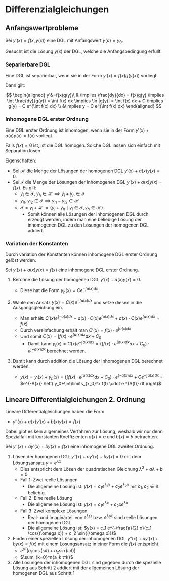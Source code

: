 # Differenzialgleichungen

## Anfangswertprobleme

Sei $y'(x) = f(x,y(x))$ eine DGL mit Anfangswert $y(a) = y_0$.

Gesucht ist die Lösung $y(x)$ der DGL, welche die Anfangsbedingung erfüllt.

### Separierbare DGL

Eine DGL ist separierbar, wenn sie in der Form $y'(x) = f(x)g(y(x))$ vorliegt.

Dann gilt:

$$
\begin{aligned}
y'&=f(x)g(y)\\
& \implies \frac{dy}{dx} = f(x)g(y) \implies \int \frac{dy}{g(y)} = \int f(x) dx \implies \ln |g(y)| = \int f(x) dx + C \implies g(y) = C e^{\int f(x) dx} \\
&\implies y = C e^{\int f(x) dx}
\end{aligned}
$$

### Inhomogene DGL erster Ordnung

Eine DGL erster Ordnung ist inhomogen, wenn sie in der Form $y'(x) + a(x)y(x) = f(x)$ vorliegt.

Falls $f(x)=0$ ist, ist die DGL homogen. Solche DGL lassen sich einfach mit Separation lösen.

Eigenschaften:

+ Sei $\mathcal{H}$ die Menge der Lösungen der homogenen DGL $y'(x) + a(x)y(x) = 0$.
+ Sei $\mathcal{I}$ die Menge der Lösungen der inhomogenen DGL $y'(x) + a(x)y(x) = f(x)$.
Es gilt:
  + $y_i \in \mathcal{I}$, $y_h \in \mathcal{H} \implies y_i + y_h \in \mathcal{I}$
  + $y_{i1}, y_{i2} \in \mathcal{I} \implies y_{i1} - y_{i2} \in \mathcal{H}$
  + $\mathcal{I} = y_i + \mathcal{H} := \left\{ y_i + y_h \mid y_i \in \mathcal{I}, y_h \in \mathcal{H} \right\}$
    + Somit können alle Lösungen der inhomogenen DGL durch erzeugt werden, indem man eine beliebige Lösung der inhomogenen DGL zu den Lösungen der homogenen DGL addiert.

### Variation der Konstanten

Durch variation der Konstanten können inhomogene DGL erster Ordnung gelöst werden.

Sei $y'(x) + a(x)y(x) = f(x)$ eine inhomogene DGL erster Ordnung.

1. Berchne die Lösung der homogenen DGL $y'(x) + a(x)y(x) = 0$.
   + Diese hat die Form $y_h(x) = C e^{-\int a(x) dx}$.
2. Wähle den Ansatz $y(x) = C(x) e^{-\int a(x) dx}$ und setze diesen in die Ausgangsgleichung ein.
   + Man erhält: $C'(x) e^{\int -a(x) dx} -a(x) \cdot C(x) e^{\int a(x) dx}  + a(x) \cdot C(x)e^{\int a(x) dx} = f(x)$
   + Durch vereinfachung erhält man $C'(x)= f(x) \cdot e ^{\int a(x) dx}$
   + Und somit $C(x) = \int f(x) \cdot e ^{\int a(x) dx} dx + C_0$
     + Damit kann $y_i(x)= C(x) e^{-\int a(x) dx} = \left( \int f(x) \cdot e ^{\int a(x) dx} dx + C_0 \right) \cdot e^{\int -a(x) dx}$ berechnet werden.

3. Damit kann durch addition die Lösung der inhomogenen DGL berechnet werden:
   + $y(x) = y_i(x) + y_h(x) = \left( \int f(x) \cdot e ^{\int a(x) dx} dx + C_0 \right) \cdot e^{\int -a(x) dx} + C e^{-\int a(x) dx}$ = $e^{-A(x)} \left( y_0+\int\limits_{x_0}^x f(t) \cdot e ^{A(t)} dt  \right)$

## Lineare Differentialgleichungen 2. Ordnung

Lineare Differentialgleichungen haben die Form:

 - $y''(x) + a(x)y'(x) + b(x)y(x) = f(x)$

Dabei gibt es kein allgemeines Verfahren zur Lösung, weshalb wir nur denn Spezialfall mit konstanten Koeffizienten $a(x) = a$ und $b(x)=b$ betrachten.


Sei $y''(x) + ay'(x) + by(x) = f(x)$ eine inhomogene DGL zweiter Ordnung.

1. Lösen der homogenen DGL $y''(x) + ay'(x) + by(x) = 0$ mit dem Lösungsansatz $y = e^{\lambda x}$
   + Dies entspricht dem Lösen der quadratischen Gleichung $\lambda^2 + a \lambda + b = 0$
   + Fall 1: Zwei reelle Lösungen
     + Die allgemeine Lösung ist: $y(x) = c_1 e^{\lambda_1 x} + c_2 e^{\lambda_2 x}$ mit $c_1, c_2 \in \mathbb{R}$ beliebig.
   + Fall 2: Eine reelle Lösung
     + Die allgemeine Lösung ist: $y(x) = c_1 e^{\lambda x} + c_2 x e^{\lambda x}$
   + Fall 3: Zwei komplexe Lösungen
     + Real- und Imaginärteil von $e^{\lambda_1x}$ bzw. $e^{\lambda_2x}$ sind reelle Lösungen der homogenen DGL
     + Die allgemeine Lösung ist: $y(x) = c_1 e^{-\frac{a}{2} x}(c_1 \cos{(\omega x)} + c_2 \sin{(\omega x)})$
2. Finden einer speziellen Lösung der inhomogenen DGL $y''(x) + ay'(x) + by(x) = f(x)$ mit einem Lösungsansatz in einer Form die $f(x)$ entspricht.
   +  $e^{\alpha t}(a_1 \cos{(\omega t)} + a_2 \sin{(\omega t)})$
   +  $\sum_{k=0}^n{a_k t^k}$
3. Alle Lösungen der inhomogenen DGL sind gegeben durch die spezielle Lösung aus Schritt 2 addiert mit der allgemeinen Lösung der homogenen DGL aus Schritt 1
